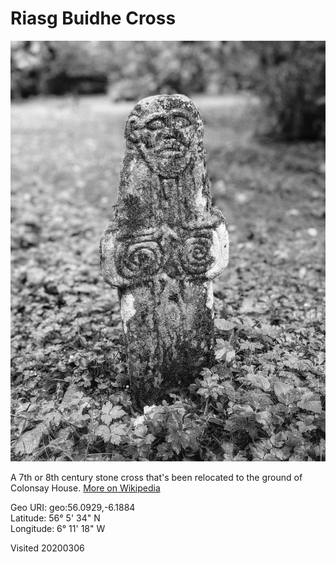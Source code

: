 # Riasg Buidhe Cross

![Riasg Buidhe Cross](images/riasg_buidhe_cross_1.jpeg)

A 7th or 8th century stone cross that's been relocated to the ground of Colonsay House. [More on Wikipedia](https://en.wikipedia.org/wiki/Riasg_Buidhe_Cross)

Geo URI: geo:56.0929,-6.1884  
Latitude: 56° 5' 34" N  
Longitude: 6° 11' 18" W  

Visited 20200306
